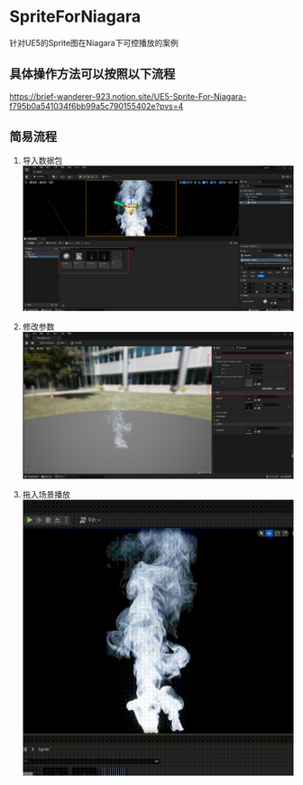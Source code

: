 # SpriteForNiagara
针对UE5的Sprite图在Niagara下可控播放的案例


## 具体操作方法可以按照以下流程
https://brief-wanderer-923.notion.site/UE5-Sprite-For-Niagara-f795b0a541034f6bb99a5c790155402e?pvs=4

## 简易流程
1. 导入数据包
![image](https://github.com/Hanleon/SpriteForNiagara/blob/main/1.png)

2. 修改参数
![image](https://github.com/Hanleon/SpriteForNiagara/blob/main/2.png)

3. 拖入场景播放
![image](https://github.com/Hanleon/SpriteForNiagara/blob/main/3.gif)
